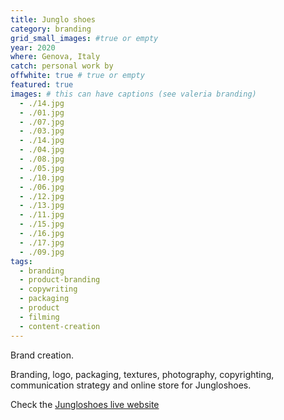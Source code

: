 ```yaml
---
title: Junglo shoes
category: branding
grid_small_images: #true or empty
year: 2020
where: Genova, Italy
catch: personal work by
offwhite: true # true or empty
featured: true
images: # this can have captions (see valeria branding)
  - ./14.jpg
  - ./01.jpg
  - ./07.jpg
  - ./03.jpg
  - ./14.jpg
  - ./04.jpg
  - ./08.jpg
  - ./05.jpg
  - ./10.jpg
  - ./06.jpg
  - ./12.jpg
  - ./13.jpg
  - ./11.jpg
  - ./15.jpg
  - ./16.jpg
  - ./17.jpg
  - ./09.jpg
tags:
  - branding
  - product-branding
  - copywriting
  - packaging
  - product
  - filming
  - content-creation
---
```


Brand creation.

Branding, logo, packaging, textures, photography, copyrighting, communication strategy and online store for Jungloshoes.

Check the [Jungloshoes live website](https://junglo.shoes/?source=rokma.com)
